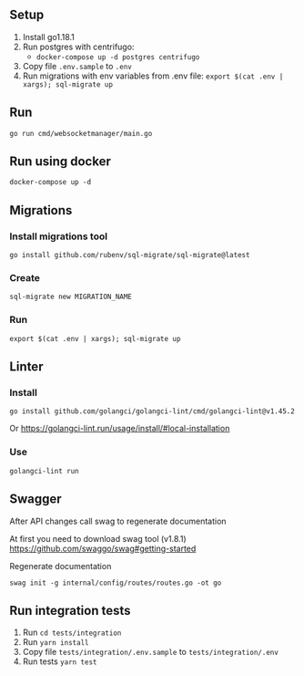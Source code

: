 ## Setup

1. Install go1.18.1
2. Run postgres with centrifugo:
    - `docker-compose up -d postgres centrifugo`
3. Copy file `.env.sample` to `.env`
4. Run migrations with env variables from .env file: `export $(cat .env | xargs); sql-migrate up`

## Run

```
go run cmd/websocketmanager/main.go
```

## Run using docker

```
docker-compose up -d
```

## Migrations

### Install migrations tool

```
go install github.com/rubenv/sql-migrate/sql-migrate@latest
```

### Create

```
sql-migrate new MIGRATION_NAME
```

### Run

```
export $(cat .env | xargs); sql-migrate up
```

## Linter

### Install

```
go install github.com/golangci/golangci-lint/cmd/golangci-lint@v1.45.2
```

Or <https://golangci-lint.run/usage/install/#local-installation>

### Use

```
golangci-lint run
```

## Swagger

After API changes call swag to regenerate documentation

At first you need to download swag tool (v1.8.1) <https://github.com/swaggo/swag#getting-started>

Regenerate documentation

```
swag init -g internal/config/routes/routes.go -ot go
```

## Run integration tests

1. Run ```cd tests/integration```
2. Run ```yarn install```
3. Copy file `tests/integration/.env.sample` to `tests/integration/.env`
4. Run tests ```yarn test```
